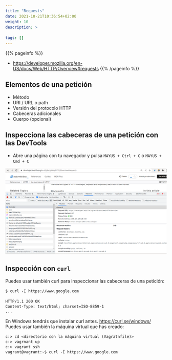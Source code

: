 ```yaml
---
title: "Requests"
date: 2021-10-21T10:36:54+02:00
weight: 10
description: >
  
tags: []
---
```


{{% pageinfo %}}
* https://developer.mozilla.org/en-US/docs/Web/HTTP/Overview#requests
{{% /pageinfo %}}

## Elementos de una petición

* Método
* URI / URL o path
* Versión del protocolo HTTP
* Cabeceras adicionales
* Cuerpo (opcional)

## Inspecciona las cabeceras de una petición con las DevTools

* Abre una página con tu navegador y pulsa `MAYUS + Ctrl + C` o `MAYUS + Cmd + C`

![DevTools](headers.png)

## Inspección con `curl`
Puedes usar también curl para inspeccionar las cabeceras de una petición:

```shell
$ curl -I https://www.google.com

HTTP/1.1 200 OK
Content-Type: text/html; charset=ISO-8859-1
...
```

En Windows tendrás que instalar curl antes. https://curl.se/windows/ Puedes usar también la máquina virtual que has creado:

```shell
c:> cd <directorio con la máquina virtual (Vagratnfile)>
c:> vagrnant up
c:> vagrant ssh
vagrant@vagrant:~$ curl -I https://www.google.com
```
